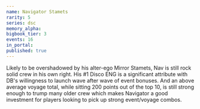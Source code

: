 ```yaml
---
name: Navigator Stamets
rarity: 5
series: dsc
memory_alpha:
bigbook_tier: 3
events: 16
in_portal:
published: true
---
```


Likely to be overshadowed by his alter-ego Mirror Stamets, Nav is still rock solid crew in his own right. His #1 Disco ENG is a significant attribute with DB's willingness to launch wave after wave of event bonuses. And an above average voyage total, while sitting 200 points out of the top 10, is still strong enough to trump many older crew which makes Navigator a good investment for players looking to pick up strong event/voyage combos.
